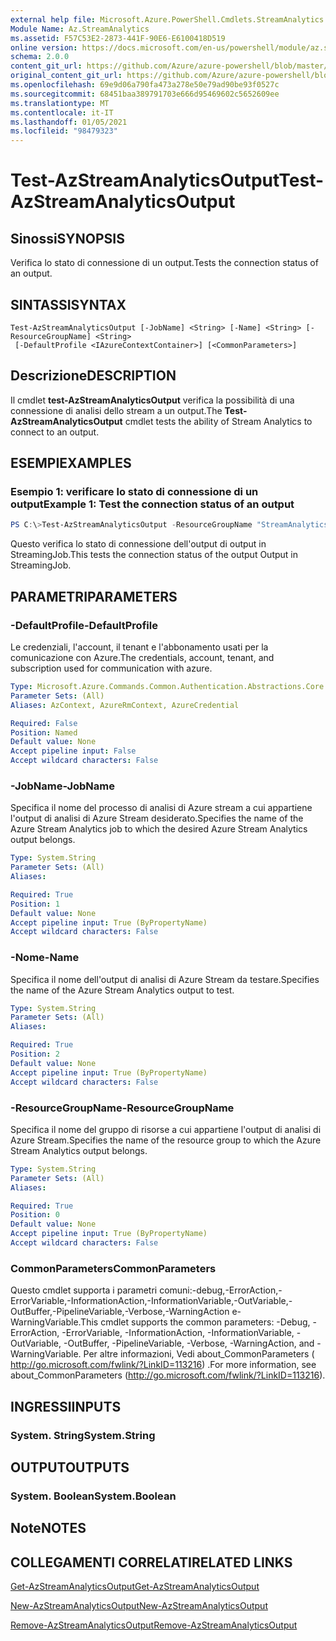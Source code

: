 ```yaml
---
external help file: Microsoft.Azure.PowerShell.Cmdlets.StreamAnalytics.dll-Help.xml
Module Name: Az.StreamAnalytics
ms.assetid: F57C53E2-2873-441F-90E6-E6100418D519
online version: https://docs.microsoft.com/en-us/powershell/module/az.streamanalytics/test-azstreamanalyticsoutput
schema: 2.0.0
content_git_url: https://github.com/Azure/azure-powershell/blob/master/src/StreamAnalytics/StreamAnalytics/help/Test-AzStreamAnalyticsOutput.md
original_content_git_url: https://github.com/Azure/azure-powershell/blob/master/src/StreamAnalytics/StreamAnalytics/help/Test-AzStreamAnalyticsOutput.md
ms.openlocfilehash: 69e9d06a790fa473a278e50e79ad90be93f0527c
ms.sourcegitcommit: 68451baa389791703e666d95469602c5652609ee
ms.translationtype: MT
ms.contentlocale: it-IT
ms.lasthandoff: 01/05/2021
ms.locfileid: "98479323"
---
```

# <span data-ttu-id="33fc3-101">Test-AzStreamAnalyticsOutput</span><span class="sxs-lookup"><span data-stu-id="33fc3-101">Test-AzStreamAnalyticsOutput</span></span>

## <span data-ttu-id="33fc3-102">Sinossi</span><span class="sxs-lookup"><span data-stu-id="33fc3-102">SYNOPSIS</span></span>
<span data-ttu-id="33fc3-103">Verifica lo stato di connessione di un output.</span><span class="sxs-lookup"><span data-stu-id="33fc3-103">Tests the connection status of an output.</span></span>

## <span data-ttu-id="33fc3-104">SINTASSI</span><span class="sxs-lookup"><span data-stu-id="33fc3-104">SYNTAX</span></span>

```
Test-AzStreamAnalyticsOutput [-JobName] <String> [-Name] <String> [-ResourceGroupName] <String>
 [-DefaultProfile <IAzureContextContainer>] [<CommonParameters>]
```

## <span data-ttu-id="33fc3-105">Descrizione</span><span class="sxs-lookup"><span data-stu-id="33fc3-105">DESCRIPTION</span></span>
<span data-ttu-id="33fc3-106">Il cmdlet **test-AzStreamAnalyticsOutput** verifica la possibilità di una connessione di analisi dello stream a un output.</span><span class="sxs-lookup"><span data-stu-id="33fc3-106">The **Test-AzStreamAnalyticsOutput** cmdlet tests the ability of Stream Analytics to connect to an output.</span></span>

## <span data-ttu-id="33fc3-107">ESEMPI</span><span class="sxs-lookup"><span data-stu-id="33fc3-107">EXAMPLES</span></span>

### <span data-ttu-id="33fc3-108">Esempio 1: verificare lo stato di connessione di un output</span><span class="sxs-lookup"><span data-stu-id="33fc3-108">Example 1: Test the connection status of an output</span></span>
```powershell
PS C:\>Test-AzStreamAnalyticsOutput -ResourceGroupName "StreamAnalytics-Default-West-US" -JobName "StreamingJob" -Name "Output"
```

<span data-ttu-id="33fc3-109">Questo verifica lo stato di connessione dell'output di output in StreamingJob.</span><span class="sxs-lookup"><span data-stu-id="33fc3-109">This tests the connection status of the output Output in StreamingJob.</span></span>

## <span data-ttu-id="33fc3-110">PARAMETRI</span><span class="sxs-lookup"><span data-stu-id="33fc3-110">PARAMETERS</span></span>

### <span data-ttu-id="33fc3-111">-DefaultProfile</span><span class="sxs-lookup"><span data-stu-id="33fc3-111">-DefaultProfile</span></span>
<span data-ttu-id="33fc3-112">Le credenziali, l'account, il tenant e l'abbonamento usati per la comunicazione con Azure.</span><span class="sxs-lookup"><span data-stu-id="33fc3-112">The credentials, account, tenant, and subscription used for communication with azure.</span></span>

```yaml
Type: Microsoft.Azure.Commands.Common.Authentication.Abstractions.Core.IAzureContextContainer
Parameter Sets: (All)
Aliases: AzContext, AzureRmContext, AzureCredential

Required: False
Position: Named
Default value: None
Accept pipeline input: False
Accept wildcard characters: False
```

### <span data-ttu-id="33fc3-113">-JobName</span><span class="sxs-lookup"><span data-stu-id="33fc3-113">-JobName</span></span>
<span data-ttu-id="33fc3-114">Specifica il nome del processo di analisi di Azure stream a cui appartiene l'output di analisi di Azure Stream desiderato.</span><span class="sxs-lookup"><span data-stu-id="33fc3-114">Specifies the name of the Azure Stream Analytics job to which the desired Azure Stream Analytics output belongs.</span></span>

```yaml
Type: System.String
Parameter Sets: (All)
Aliases:

Required: True
Position: 1
Default value: None
Accept pipeline input: True (ByPropertyName)
Accept wildcard characters: False
```

### <span data-ttu-id="33fc3-115">-Nome</span><span class="sxs-lookup"><span data-stu-id="33fc3-115">-Name</span></span>
<span data-ttu-id="33fc3-116">Specifica il nome dell'output di analisi di Azure Stream da testare.</span><span class="sxs-lookup"><span data-stu-id="33fc3-116">Specifies the name of the Azure Stream Analytics output to test.</span></span>

```yaml
Type: System.String
Parameter Sets: (All)
Aliases:

Required: True
Position: 2
Default value: None
Accept pipeline input: True (ByPropertyName)
Accept wildcard characters: False
```

### <span data-ttu-id="33fc3-117">-ResourceGroupName</span><span class="sxs-lookup"><span data-stu-id="33fc3-117">-ResourceGroupName</span></span>
<span data-ttu-id="33fc3-118">Specifica il nome del gruppo di risorse a cui appartiene l'output di analisi di Azure Stream.</span><span class="sxs-lookup"><span data-stu-id="33fc3-118">Specifies the name of the resource group to which the Azure Stream Analytics output belongs.</span></span>

```yaml
Type: System.String
Parameter Sets: (All)
Aliases:

Required: True
Position: 0
Default value: None
Accept pipeline input: True (ByPropertyName)
Accept wildcard characters: False
```

### <span data-ttu-id="33fc3-119">CommonParameters</span><span class="sxs-lookup"><span data-stu-id="33fc3-119">CommonParameters</span></span>
<span data-ttu-id="33fc3-120">Questo cmdlet supporta i parametri comuni:-debug,-ErrorAction,-ErrorVariable,-InformationAction,-InformationVariable,-OutVariable,-OutBuffer,-PipelineVariable,-Verbose,-WarningAction e-WarningVariable.</span><span class="sxs-lookup"><span data-stu-id="33fc3-120">This cmdlet supports the common parameters: -Debug, -ErrorAction, -ErrorVariable, -InformationAction, -InformationVariable, -OutVariable, -OutBuffer, -PipelineVariable, -Verbose, -WarningAction, and -WarningVariable.</span></span> <span data-ttu-id="33fc3-121">Per altre informazioni, Vedi about_CommonParameters ( http://go.microsoft.com/fwlink/?LinkID=113216) .</span><span class="sxs-lookup"><span data-stu-id="33fc3-121">For more information, see about_CommonParameters (http://go.microsoft.com/fwlink/?LinkID=113216).</span></span>

## <span data-ttu-id="33fc3-122">INGRESSI</span><span class="sxs-lookup"><span data-stu-id="33fc3-122">INPUTS</span></span>

### <span data-ttu-id="33fc3-123">System. String</span><span class="sxs-lookup"><span data-stu-id="33fc3-123">System.String</span></span>

## <span data-ttu-id="33fc3-124">OUTPUT</span><span class="sxs-lookup"><span data-stu-id="33fc3-124">OUTPUTS</span></span>

### <span data-ttu-id="33fc3-125">System. Boolean</span><span class="sxs-lookup"><span data-stu-id="33fc3-125">System.Boolean</span></span>

## <span data-ttu-id="33fc3-126">Note</span><span class="sxs-lookup"><span data-stu-id="33fc3-126">NOTES</span></span>

## <span data-ttu-id="33fc3-127">COLLEGAMENTI CORRELATI</span><span class="sxs-lookup"><span data-stu-id="33fc3-127">RELATED LINKS</span></span>

[<span data-ttu-id="33fc3-128">Get-AzStreamAnalyticsOutput</span><span class="sxs-lookup"><span data-stu-id="33fc3-128">Get-AzStreamAnalyticsOutput</span></span>](./Get-AzStreamAnalyticsOutput.md)

[<span data-ttu-id="33fc3-129">New-AzStreamAnalyticsOutput</span><span class="sxs-lookup"><span data-stu-id="33fc3-129">New-AzStreamAnalyticsOutput</span></span>](./New-AzStreamAnalyticsOutput.md)

[<span data-ttu-id="33fc3-130">Remove-AzStreamAnalyticsOutput</span><span class="sxs-lookup"><span data-stu-id="33fc3-130">Remove-AzStreamAnalyticsOutput</span></span>](./Remove-AzStreamAnalyticsOutput.md)


